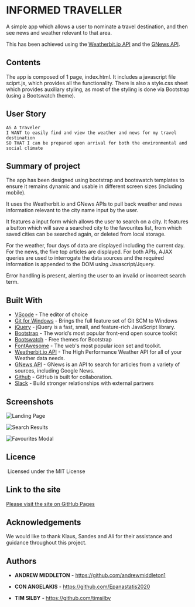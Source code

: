 # INFORMED TRAVELLER

A simple app which allows a user to nominate a travel destination, and then see news and weather relevant to that area.

This has been achieved using the [Weatherbit.io API](https://www.weatherbit.io/api) and the [GNews API](https://gnews.io/).

## Contents

<p>
The app is composed of 1 page, index.html. It includes a javascript file sciprt.js, which provides all the functionality. There is also a style.css sheet which provides auxiliary styling, as most of the styling is done via Bootstrap (using a Bootswatch theme).
</p>

## User Story

```
AS A traveler
I WANT to easily find and view the weather and news for my travel destination
SO THAT I can be prepared upon arrival for both the environmental and social climate
```

## Summary of project

The app has been designed using bootstrap and bootswatch templates to ensure it remains dynamic and usable in different screen sizes (including mobile).

It uses the Weatherbit.io and GNews APIs to pull back weather and news information relevant to the city name input by the user.

It features a input form which allows the user to search on a city. It features a button which will save a searched city to the favourites list, from which saved cities can be searched again, or deleted from local storage.

For the weather, four days of data are displayed including the current day. For the news, the five top articles are displayed.
For both APIs, AJAX queries are used to interrogate the data sources and the required information is appended to the DOM using Javascript/Jquery.

Error handling is present, alerting the user to an invalid or incorrect search term.

## Built With

- [VScode](https://code.visualstudio.com/) - The editor of choice
- [Git for Windows](https://gitforwindows.org/) - Brings the full feature set of Git SCM to Windows
- [jQuery](https://jquery.com/) - jQuery is a fast, small, and feature-rich JavaScript library.
- [Bootstrap](https://getbootstrap.com/) - The world’s most popular front-end open source toolkit
- [Bootswatch](https://bootswatch.com/) - Free themes for Bootstrap
- [FontAwesome](https://fontawesome.com/) - The web's most popular icon set and toolkit.
- [Weatherbit.io API](https://www.weatherbit.io/api) - The High Performance Weather API for all of your Weather data needs.
- [GNews API](https://gnews.io/) - GNews is an API to search for articles from a variety of sources, including Google News.
- [Github](https://github.com/) - GitHub is built for collaboration.
- [Slack](https://slack.com/intl/en-au/) - Build stronger relationships with external partners

## Screenshots

![Landing Page](https://user-images.githubusercontent.com/65388616/94657698-2e56cf80-0345-11eb-8469-58474a0885de.PNG)

![Search Results](https://user-images.githubusercontent.com/65388616/94657686-272fc180-0345-11eb-9d29-af9933ed17ff.PNG)

![Favourites Modal](https://user-images.githubusercontent.com/65388616/94657652-17b07880-0345-11eb-9800-0ab159bf714a.PNG)

## Licence

​
Licensed under the MIT License
​

## Link to the site

<a href="https://epanastatis2020.github.io/Informed-Travel-App/">Please visit the site on GitHub Pages</a>

## Acknowledgements

We would like to thank Klaus, Sandes and Ali for their assistance and guidance throughout this project.

## Authors

- **ANDREW MIDDLETON** -
  https://github.com/andrewmiddleton1

- **CON ANGELAKIS** -
  https://github.com/Epanastatis2020

- **TIM SILBY** -
  https://github.com/timsilby
